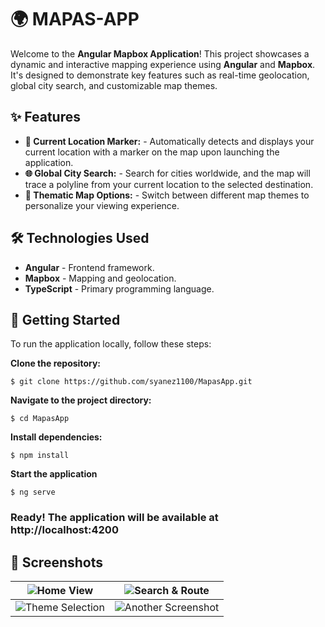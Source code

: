 # 🌍 MAPAS-APP
Welcome to the **Angular Mapbox Application**! This project showcases a dynamic and interactive mapping experience using **Angular** and **Mapbox**. It's designed to demonstrate key features such as real-time geolocation, global city search, and customizable map themes.

## ✨ Features

- **📍 Current Location Marker:** - Automatically detects and displays your current location with a marker on the map upon launching the application. 
- **🌐 Global City Search:** - Search for cities worldwide, and the map will trace a polyline from your current location to the selected destination. 
- **🎨 Thematic Map Options:** - Switch between different map themes to personalize your viewing experience.

## 🛠️ Technologies Used
-   **Angular** - Frontend framework.
-   **Mapbox** - Mapping and geolocation.
-   **TypeScript** - Primary programming language.

## 🚀 Getting Started

To run the application locally, follow these steps: 

**Clone the repository:**

    $ git clone https://github.com/syanez1100/MapasApp.git

**Navigate to the project directory:**

    $ cd MapasApp

**Install dependencies:**

    $ npm install

**Start the application**

    $ ng serve
    
### Ready! The application will be available at http://localhost:4200

## 📱 Screenshots

| ![Home View](https://github.com/user-attachments/assets/757204fd-d30a-4083-9375-5abf6be6aa9e)  | ![Search & Route](https://github.com/user-attachments/assets/3681361c-85a3-49c0-8976-319929a59ec9) |
|--------------------------------------------|---------------------------------------------|
| ![Theme Selection](https://github.com/user-attachments/assets/269d8ee2-9c66-43b8-8ff0-33d06651cbaa) | ![Another Screenshot](https://github.com/user-attachments/assets/40fd814e-9211-4df9-9cfb-f2cca31b2cb7) |


